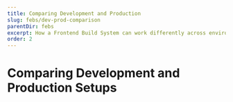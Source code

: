 ```yaml
---
title: Comparing Development and Production
slug: febs/dev-prod-comparison
parentDir: febs
excerpt: How a Frontend Build System can work differently across environments
order: 2
---
```


# Comparing Development and Production Setups
